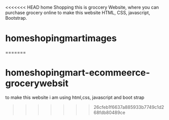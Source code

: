 <<<<<<< HEAD
home Shopping this is groccery Website, where you can purchase grocery online
 to make this website HTML, CSS, javascript, Bootstrap.
 # homeshopingmartimages 
=======
# homeshopingmart-ecommeerce-grocerywebsit
to make this website i am using html,css, javascript and boot strap 
>>>>>>> 26cfeb1f6637a885933b7749c1d268fdb80489ce
